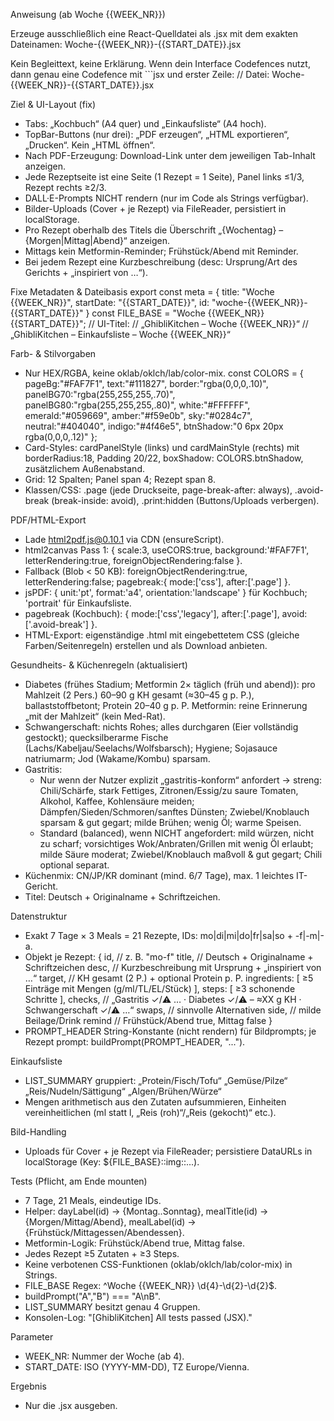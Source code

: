 Anweisung (ab Woche {{WEEK_NR}})

Erzeuge ausschließlich eine React-Quelldatei als .jsx mit dem exakten Dateinamen:
Woche-{{WEEK_NR}}-{{START_DATE}}.jsx

Kein Begleittext, keine Erklärung. Wenn dein Interface Codefences nutzt, dann genau eine Codefence mit ```jsx und erster Zeile:
 // Datei: Woche-{{WEEK_NR}}-{{START_DATE}}.jsx

Ziel & UI-Layout (fix)
- Tabs: „Kochbuch“ (A4 quer) und „Einkaufsliste“ (A4 hoch).
- TopBar-Buttons (nur drei): „PDF erzeugen“, „HTML exportieren“, „Drucken“. Kein „HTML öffnen“.
- Nach PDF-Erzeugung: Download-Link unter dem jeweiligen Tab-Inhalt anzeigen.
- Jede Rezeptseite ist eine Seite (1 Rezept = 1 Seite), Panel links ≤1/3, Rezept rechts ≥2/3.
- DALL·E-Prompts NICHT rendern (nur im Code als Strings verfügbar).
- Bilder-Uploads (Cover + je Rezept) via FileReader, persistiert in localStorage.
- Pro Rezept oberhalb des Titels die Überschrift „{Wochentag} – {Morgen|Mittag|Abend}“ anzeigen.
- Mittags kein Metformin-Reminder; Frühstück/Abend mit Reminder.
- Bei jedem Rezept eine Kurzbeschreibung (desc: Ursprung/Art des Gerichts + „inspiriert von …“).

Fixe Metadaten & Dateibasis
export const meta = { title: "Woche {{WEEK_NR}}", startDate: "{{START_DATE}}", id: "woche-{{WEEK_NR}}-{{START_DATE}}" }
const FILE_BASE = "Woche {{WEEK_NR}} {{START_DATE}}";
// UI-Titel:
//   „GhibliKitchen – Woche {{WEEK_NR}}“
//   „GhibliKitchen – Einkaufsliste – Woche {{WEEK_NR}}“

Farb- & Stilvorgaben
- Nur HEX/RGBA, keine oklab/oklch/lab/color-mix.
const COLORS = {
  pageBg:"#FAF7F1", text:"#111827", border:"rgba(0,0,0,.10)",
  panelBG70:"rgba(255,255,255,.70)", panelBG80:"rgba(255,255,255,.80)",
  white:"#FFFFFF", emerald:"#059669", amber:"#f59e0b",
  sky:"#0284c7", neutral:"#404040", indigo:"#4f46e5", btnShadow:"0 6px 20px rgba(0,0,0,.12)"
};
- Card-Styles: cardPanelStyle (links) und cardMainStyle (rechts) mit borderRadius:18, Padding 20/22, boxShadow: COLORS.btnShadow, zusätzlichem Außenabstand.
- Grid: 12 Spalten; Panel span 4; Rezept span 8.
- Klassen/CSS: .page (jede Druckseite, page-break-after: always), .avoid-break (break-inside: avoid), .print:hidden (Buttons/Uploads verbergen).

PDF/HTML-Export
- Lade html2pdf.js@0.10.1 via CDN (ensureScript).
- html2canvas Pass 1: { scale:3, useCORS:true, background:'#FAF7F1', letterRendering:true, foreignObjectRendering:false }.
- Fallback (Blob < 50 KB): foreignObjectRendering:true, letterRendering:false; pagebreak:{ mode:['css'], after:['.page'] }.
- jsPDF: { unit:'pt', format:'a4', orientation:'landscape' } für Kochbuch; 'portrait' für Einkaufsliste.
- pagebreak (Kochbuch): { mode:['css','legacy'], after:['.page'], avoid:['.avoid-break'] }.
- HTML-Export: eigenständige .html mit eingebettetem CSS (gleiche Farben/Seitenregeln) erstellen und als Download anbieten.

Gesundheits- & Küchenregeln (aktualisiert)
- Diabetes (frühes Stadium; Metformin 2× täglich (früh und abend)): pro Mahlzeit (2 Pers.) 60–90 g KH gesamt (≈30–45 g p. P.), ballaststoffbetont; Protein 20–40 g p. P. Metformin: reine Erinnerung „mit der Mahlzeit“ (kein Med-Rat).
- Schwangerschaft: nichts Rohes; alles durchgaren (Eier vollständig gestockt); quecksilberarme Fische (Lachs/Kabeljau/Seelachs/Wolfsbarsch); Hygiene; Sojasauce natriumarm; Jod (Wakame/Kombu) sparsam.
- Gastritis:
  - Nur wenn der Nutzer explizit „gastritis-konform“ anfordert → streng: Chili/Schärfe, stark Fettiges, Zitronen/Essig/zu saure Tomaten, Alkohol, Kaffee, Kohlensäure meiden; Dämpfen/Sieden/Schmoren/sanftes Dünsten; Zwiebel/Knoblauch sparsam & gut gegart; milde Brühen; wenig Öl; warme Speisen.
  - Standard (balanced), wenn NICHT angefordert: mild würzen, nicht zu scharf; vorsichtiges Wok/Anbraten/Grillen mit wenig Öl erlaubt; milde Säure moderat; Zwiebel/Knoblauch maßvoll & gut gegart; Chili optional separat.
- Küchenmix: CN/JP/KR dominant (mind. 6/7 Tage), max. 1 leichtes IT-Gericht.
- Titel: Deutsch + Originalname + Schriftzeichen.

Datenstruktur
- Exakt 7 Tage × 3 Meals = 21 Rezepte, IDs: mo|di|mi|do|fr|sa|so + -f|-m|-a.
- Objekt je Rezept:
{
  id,      // z. B. "mo-f"
  title,   // Deutsch + Originalname + Schriftzeichen
  desc,    // Kurzbeschreibung mit Ursprung + „inspiriert von …“
  target,  // KH gesamt (2 P.) + optional Protein p. P.
  ingredients: [ ≥5 Einträge mit Mengen (g/ml/TL/EL/Stück) ],
  steps: [ ≥3 schonende Schritte ],
  checks,  // „Gastritis ✓/⚠︎ … · Diabetes ✓/⚠︎ – ≈XX g KH · Schwangerschaft ✓/⚠︎ …“
  swaps,   // sinnvolle Alternativen
  side,    // milde Beilage/Drink
  remind   // Frühstück/Abend true, Mittag false
}
- PROMPT_HEADER String-Konstante (nicht rendern) für Bildprompts; je Rezept prompt: buildPrompt(PROMPT_HEADER, "...").

Einkaufsliste
- LIST_SUMMARY gruppiert:
  „Protein/Fisch/Tofu“
  „Gemüse/Pilze“
  „Reis/Nudeln/Sättigung“
  „Algen/Brühen/Würze“
- Mengen arithmetisch aus den Zutaten aufsummieren, Einheiten vereinheitlichen (ml statt l, „Reis (roh)“/„Reis (gekocht)“ etc.).

Bild-Handling
- Uploads für Cover + je Rezept via FileReader; persistiere DataURLs in localStorage (Key: ${FILE_BASE}::img::...).

Tests (Pflicht, am Ende mounten)
- 7 Tage, 21 Meals, eindeutige IDs.
- Helper: dayLabel(id) → {Montag..Sonntag}, mealTitle(id) → {Morgen/Mittag/Abend}, mealLabel(id) → {Frühstück/Mittagessen/Abendessen}.
- Metformin-Logik: Frühstück/Abend true, Mittag false.
- Jedes Rezept ≥5 Zutaten + ≥3 Steps.
- Keine verbotenen CSS-Funktionen (oklab/oklch/lab/color-mix) in Strings.
- FILE_BASE Regex: ^Woche {{WEEK_NR}} \d{4}-\d{2}-\d{2}$.
- buildPrompt("A","B") === "A\nB".
- LIST_SUMMARY besitzt genau 4 Gruppen.
- Konsolen-Log: "[GhibliKitchen] All tests passed (JSX)."

Parameter
- WEEK_NR: Nummer der Woche (ab 4).
- START_DATE: ISO (YYYY-MM-DD), TZ Europe/Vienna.

Ergebnis
- Nur die .jsx ausgeben.

